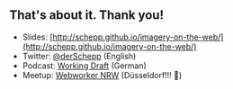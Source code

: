 <!-- .slide: data-background="images/backgrounds/thankyoupage.jpg" data-state="inverted faded" -->

<br><br><br><br><br><br>
## That's about it. Thank you!

* Slides: [http://schepp.github.io/imagery-on-the-web/](http://schepp.github.io/imagery-on-the-web/)
* Twitter: [@derSchepp](https://twitter.com/derSchepp) (English)
* Podcast: [Working Draft](http://workingdraft.de) (German)
* Meetup: [Webworker NRW](https://www.meetup.com/Webworker-NRW/) (Düsseldorf!!! 🙈)
